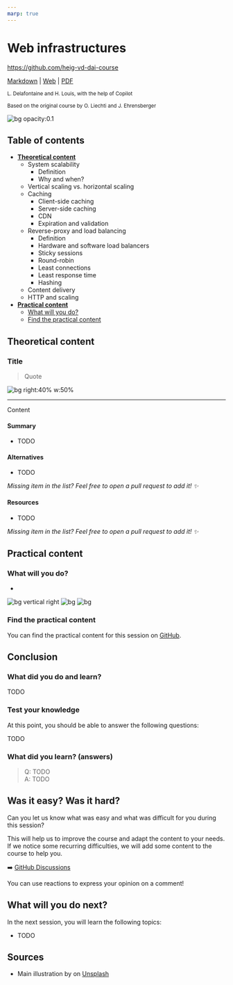 ```yaml
---
marp: true
---
```


<!--
theme: gaia
size: 16:9
paginate: true
author: L. Delafontaine and H. Louis, with the help of Copilot
title: HEIG-VD DAI Course - Web infrastructures
description: Web infrastructures for the DAI course at HEIG-VD, Switzerland
url: https://heig-vd-dai-course.github.io/heig-vd-dai-course/15-web-infrastructures/
footer: '**HEIG-VD** - DAI Course 2023-2024 - CC BY-SA 4.0'
style: |
    :root {
        --color-background: #fff;
        --color-foreground: #333;
        --color-highlight: #f96;
        --color-dimmed: #888;
        --color-headings: #7d8ca3;
    }
    blockquote {
        font-style: italic;
    }
    table {
        width: 100%;
    }
    th:first-child {
        width: 15%;
    }
    h1, h2, h3, h4, h5, h6 {
        color: var(--color-headings);
    }
    h2, h3, h4, h5, h6 {
        font-size: 1.5rem;
    }
    h1 a:link, h2 a:link, h3 a:link, h4 a:link, h5 a:link, h6 a:link {
        text-decoration: none;
    }
    section:not([class=lead]) > p, blockquote {
        text-align: justify;
        hyphens: auto;
    }
headingDivider: 4
-->

[markdown]:
  https://github.com/heig-vd-dai-course/heig-vd-dai-course/blob/main/15-web-infrastructures/README.md
[web]:
  https://heig-vd-dai-course.github.io/heig-vd-dai-course/15-web-infrastructures/
[pdf]:
  https://heig-vd-dai-course.github.io/heig-vd-dai-course/15-web-infrastructures/15-web-infrastructures.pdf
[video]: #
[discussions]: https://github.com/orgs/heig-vd-dai-course/discussions/1
[illustration]:
  https://images.unsplash.com/photo-1484417894907-623942c8ee29?fit=crop&h=720

# Web infrastructures

<!--
_class: lead
_paginate: false
-->

<https://github.com/heig-vd-dai-course>

[Markdown][markdown] | [Web][web] |
[PDF][pdf]<!-- | [Video (in French)][video]-->

<small>L. Delafontaine and H. Louis, with the help of Copilot</small>

<small>Based on the original course by O. Liechti and J. Ehrensberger</small>

![bg opacity:0.1][illustration]

## Table of contents

- **[Theoretical content](#theoretical-content)**
  - System scalability
    - Definition
    - Why and when?
  - Vertical scaling vs. horizontal scaling
  - Caching
    - Client-side caching
    - Server-side caching
    - CDN
    - Expiration and validation
  - Reverse-proxy and load balancing
    - Definition
    - Hardware and software load balancers
    - Sticky sessions
    - Round-robin
    - Least connections
    - Least response time
    - Hashing
  - Content delivery
  - HTTP and scaling
- **[Practical content](#practical-content)**
  - [What will you do?](#what-will-you-do)
  - [Find the practical content](#find-the-practical-content)

## Theoretical content

<!-- _class: lead -->

### Title

> Quote

![bg right:40% w:50%](https://upload.wikimedia.org/wikipedia/commons/9/9c/IntelliJ_IDEA_Icon.svg)

---

Content

#### Summary

- TODO

#### Alternatives

- TODO

_Missing item in the list? Feel free to open a pull request to add it!
:sparkles:_

#### Resources

- TODO

_Missing item in the list? Feel free to open a pull request to add it!
:sparkles:_

## Practical content

<!-- _class: lead -->

### What will you do?

-

![bg vertical right](https://fakeimg.pl/800x600/0288d1/fff/?text=A)
![bg](https://fakeimg.pl/800x600/02669d/fff/?text=B)
![bg](https://fakeimg.pl/800x600/67b8e3/fff/?text=C)

### Find the practical content

<!-- _class: lead -->

You can find the practical content for this session on
[GitHub](https://github.com/heig-vd-dai-course/heig-vd-dai-course/blob/main/21-web-infrastructures/PRACTICAL_CONTENT.md).

## Conclusion

<!-- _class: lead -->

### What did you do and learn?

TODO

### Test your knowledge

At this point, you should be able to answer the following questions:

TODO

### What did you learn? (answers)

> Q: TODO  
> A: TODO

## Was it easy? Was it hard?

Can you let us know what was easy and what was difficult for you during this session?

This will help us to improve the course and adapt the content to your needs. If we notice some recurring difficulties, we will add some content to the course to help you.

:arrow_right: [GitHub Discussions][discussions]

You can use reactions to express your opinion on a comment!

## What will you do next?

In the next session, you will learn the following topics:

- TODO

## Sources

- Main illustration by []() on [Unsplash]()
